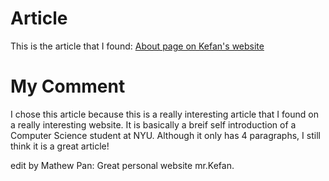 # Article
This is the article that I found: [About page on Kefan's website](https://www.xiaokefan.com/about)

# My Comment
I chose this article because this is a really interesting article that I found on a really interesting website. It is basically a breif self introduction of a Computer Science student at NYU. Although it only has 4 paragraphs, I still think it is a great article!


edit by Mathew Pan: 
Great personal website mr.Kefan. 